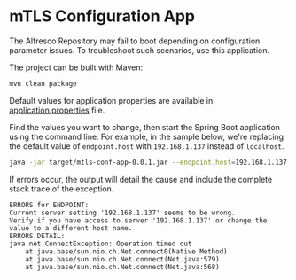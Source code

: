 # mTLS Configuration App

The Alfresco Repository may fail to boot depending on configuration parameter issues. To troubleshoot such scenarios, use this application.

The project can be built with Maven:

```sh
mvn clean package
```

Default values for application properties are available in [application.properties](https://github.com/aborroy/alfresco-mtls-debugging-kit/blob/main/apps/mtls-conf-app/src/main/resources/application.properties) file.

Find the values you want to change, then start the Spring Boot application using the command line. For example, in the sample below, we're replacing the default value of `endpoint.host` with `192.168.1.137` instead of `localhost`.

```sh
java -jar target/mtls-conf-app-0.0.1.jar --endpoint.host=192.168.1.137
```

If errors occur, the output will detail the cause and include the complete stack trace of the exception.

```
ERRORS for ENDPOINT:
Current server setting '192.168.1.137' seems to be wrong.
Verify if you have access to server '192.168.1.137' or change the value to a different host name.
ERRORS DETAIL:
java.net.ConnectException: Operation timed out
    at java.base/sun.nio.ch.Net.connect0(Native Method)
    at java.base/sun.nio.ch.Net.connect(Net.java:579)
    at java.base/sun.nio.ch.Net.connect(Net.java:568)
```